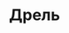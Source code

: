 ---
id: '9'
title: Дрель 
description: Залог 1000 рублей
price: '200'
order: 9
default_thumbnail_image: images/IMG_20210204_130951_sm.jpg
default_original_image: images/IMG_20210204_130951.jpg
category: content/category/01electro.md
featured: true
layout: product
---